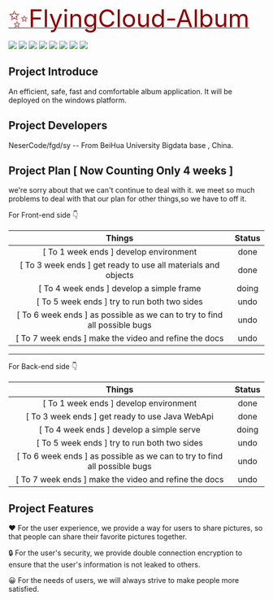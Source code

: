 <a href="https://github.com/BH-BIGDATA-Radical-Team/FlyingCloud-Album"><font size="10px" color="darkred">✨FlyingCloud-Album</font></a>

<p>
    <span><a><img src="https://img.shields.io/badge/MIT-License-orange.svg"/></a></span>
    <span><a><img src="https://img.shields.io/badge/Alpha-0.1.2-blue.svg"/></a></span>
    <span><a><img src="https://img.shields.io/badge/dependence-Vue3-red.svg"/></a></span>
    <span><a><img src="https://img.shields.io/badge/dependence-WebSocket-darkorange.svg"/></a></span>
    <span><a><img src="https://img.shields.io/badge/dependence-TailWindCss-yellow.svg"/></a></span>
    <span><a><img src="https://img.shields.io/badge/dependence-Electron-black.svg"/></a></span>
    <span><a><img src="https://img.shields.io/badge/dependence-Java-lightbule.svg"/></a></span>
    <span><a><img src="https://img.shields.io/badge/dependence-JavaWebSocket-darkred.svg"/></a></span>
</p>



## Project Introduce

An efficient, safe, fast and comfortable album application. It will be deployed on the windows platform.

## Project Developers

NeserCode/fgd/sy -- From BeiHua University Bigdata base , China.

## Project Plan [ Now Counting Only 4 weeks ]

we're sorry about that we can't continue to deal with it.
we meet so much problems to deal with that our plan for other things,so we have to off it.

For Front-end side 👇

|                            Things                            | Status |
| :----------------------------------------------------------: | :----: |
|            [ To 1 week ends ] develop environment            |  done  |
| [ To 3 week ends ] get ready to use all materials and objects |  done  |
|          [ To 4 week ends ] develop a simple frame           | doing  |
|         [ To 5 week ends ] try to run both two sides         |  undo  |
| [ To 6 week ends ]  as possible as we can to try to find all possible bugs |  undo  |
|    [ To 7 week ends ] make the video and refine the docs     |  undo  |

--------------------------

For Back-end side 👇

|                            Things                            | Status |
| :----------------------------------------------------------: | :----: |
|            [ To 1 week ends ] develop environment            |  done  |
|       [ To 3 week ends ] get ready to use Java WebApi        |  done  |
|          [ To 4 week ends ] develop a simple serve           | doing  |
|         [ To 5 week ends ] try to run both two sides         |  undo  |
| [ To 6 week ends ]  as possible as we can to try to find all possible bugs |  undo  |
|    [ To 7 week ends ] make the video and refine the docs     |  undo  |



## Project Features

 ❤  For the user experience, we provide a way for users to share pictures, so that people can share their favorite pictures together.

🔒  For the user's security, we provide double connection encryption to ensure that the user's information is not leaked to others.

😀 For the needs of users, we will always strive to make people more satisfied.

